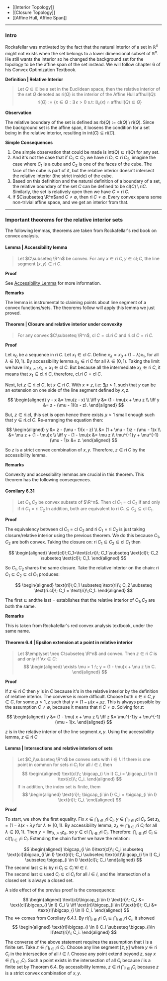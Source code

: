 - [[Interior Topology]]
- [[Closure Topology]]
- [[Affine Hull, Affine Span]]

---
### **Intro**

Rockafellar was motivated by the fact that the natural interior of a set in $\mathbb R^n$ might not exists when the set belongs to a lower dimensional subset of $\mathbb R^n$. He still wants the interior so he changed the background set for the topology to be the affine span of the set instead. We will follow chapter 6 of his Convex Optimization Textbook. 

**Definition | Relative Interior** 
> Let $Q\subseteq \mathbb{E}$ be a set in the Euclidean space, then the relative interior of the set $Q$ denoted as $\text{ri}(Q)$ is the interior of the Affine Hull $\text{affhull}(Q)$: 
> $$
> \text{ri}(Q):= 
> \{
>     x\in Q:  \exists\; \epsilon > 0 \text{ s.t: }
>     \mathbb{B}_\epsilon(x)\cap \text{affhull}(Q)\subseteq Q
> \}
> $$

**Observation**

The relative boundary of the set is defined as $\text{rb}(Q):= \text{cl}(Q)\setminus \text{ri}(Q)$. Since the background set is the affine span, it loosens the condition for a set being in the relative interior, resulting in $\text{int}(C)\subseteq \text{ri}(C)$. 

**Simple Consequences**

1. One simple observation that could be made is $\text{int}(Q)\subseteq \text{ri}(Q)$ for any set. 
2. And it's not the case that if $C_1 \subseteq C_2$ we have $\text{ri}\;C_1 \subseteq \text{ri}\;C_2$, imagine the case where $C_1$ is a cube and $C_2$ is one of the faces of the cube. 
The face of the cube is part of it, but the relative interior doesn't intersect the relative interior (the strict inside) of the cube. 
3. Based on this definition and the natural definition of a boundary of a set, the relative boundary of the set $C$ can be defined to be $\text{cl}(C)\setminus \text{ri}C$. Similarly, the set is relatively open then we have $C = \text{ri}\;C$. 
4. If $C\subseteq \R^n$and $C \neq \emptyset$, then $\text{ri}\; C \neq \emptyset$. 
Every convex spans some non-trivial affine space, and we get an interior from that. 


---
### **Important theorems for the relative interior sets**

The following lemmas, theorems are taken from Rockafellar's red book on convex analysis. 


#### **Lemma | Accessibility lemma**
> Let $C\subseteq \R^n$ be convex. For any $x \in \text{ri}\; C, y \in \text{cl}; C$, the line segment $[x, y) \in \text{ri}\; C$. 


**Proof**

See [Accessibility Lemma](../CVX%20Analysis/Accessibility%20Lemma.md) for more information. 

**Remarks**

The lemma is instrumental to claiming points about line segment of a convex functions/sets.
The theorems follow will apply this lemma we just proved. 

#### **Theorem | Closure and relative interior under convexity**
> For any convex $C\subseteq \R^n$, $\text{cl}\; C = \text{cl.}\text{ri}\; C$ and $\text{ri.cl}\; C = \text{ri}\; C$. 

**Proof**

Let $x_0$ be a sequence in $\text{ri}\; C$.
Let $x_1 \in \text{cl}\; C$. 
Define $x_\lambda = x_0 + (1 - \lambda)x_1$, for all $\lambda \in [0, 1)$. 
By accessibility lemma $x_\lambda \in \text{ri}\; C$ for all $\lambda \in [0, 1)$. 
Taking the limit we have $\lim_{\lambda \nearrow 1} x_\lambda = x_1 \in \text{cl}\; C$. 
But because all the intermediate $x_\lambda \in \text{ri}\; C$, it means that $x_1 \in \text{cl.ri}\; C$, therefore, $\text{cl.ri}\; C = \text{cl}\; C$. 

Next, let $z \in \text{ri.cl}\; C$, let $x \in \text{ri}\; C$. 
With $x\neq z$, i.e: $\exists \mu > 1$, such that $y$ can be an extension on one side of the line segment defined by $x, z$. 

$$
\begin{aligned}
    y - x &= \mu(z - x)
    \\
    \iff 
    y &= (1 - \mu)x + \mu z
    \\
    \iff 
    y &= z - (\mu - 1)(x - z). 
\end{aligned}
$$

But, $z \in \text{ri.cl}$, this set is open hence there exists $\mu > 1$ small enough such that $y \in \text{ri.cl}\; C$. 
Re-arranging the equation then: 

$$
\begin{aligned}
    y &= z - (\mu - 1)(x - z)
    \\
    &= (1  + \mu - 1)z - (\mu - 1)x
    \\
    &= \mu z + (1 - \mu)x
    \\
    \iff 
    y - (1 - \mu)x
    &= \mu z
    \\
    \mu^{-1}y + \mu^{-1}(\mu - 1)x &= z. 
\end{aligned}
$$

So $z$ is a strict convex combination of $x, y$. 
Therefore, $z \in \text{ri}\; C$ by the accessibility lemma. 

**Remarks**

Convexity and accessibility lemmas are crucial in this theorem.
This theorem has the following consequences. 


#### **Corollary 6.31**
> Let $C_1, C_2$ be convex subsets of $\R^n$. 
> Then $\text{cl}\; C_1  = \text{cl}\; C_2$ if and only if $\text{ri}\; C_1 = \text{ri}\;C_2$
> In addition, both are equivalent to $\text{ri}\;C_1 \subseteq C_2\subseteq \text{cl}\;C_1$. 

**Proof**

The equivalency between $\text{cl}\; C_1 = \text{cl}\; C_2$ and $\text{ri}\; C_1 = \text{ri}\; C_2$ is just taking closure/relative interior using the previous theorem. 
We do this because $C_1, C_2$ are both convex. 
Taking the closure on: $\text{ri}\;C_1 \subseteq C_2\subseteq \text{cl}\;C_1$ then 

$$
\begin{aligned}
    \text{cl}\;C_1=\text{cl.ri}\; C_1 \subseteq \text{cl}\; C_2 \subseteq \text{cl}\; C_1. 
\end{aligned}
$$

So $C_1, C_2$ shares the same closure. 
Take the relative interior on the chain: $\text{ri}\;C_1 \subseteq C_2\subseteq \text{cl}\;C_1$ produces: 

$$
\begin{aligned}
    \text{ri}\;C_1 \subseteq \text{ri}\; C_2 \subseteq \text{ri.cl}\; C_1 = \text{ri}\;C_1. 
\end{aligned}
$$

The first $\subseteq$ andthe last $=$ establishes that the relative interior of $C_1, C_2$ are both the same. 


**Remarks**

This is taken from Rockafellar's red convex analysis textbook, under the same name. 

#### **Theorem 6.4 | Epsilon extension at a point in relative interior**
> Let $\emptyset \neq C\subseteq \R^n$ and convex. 
> Then $z \in \text{ri}\; C$ is and only if $\forall x \in C$: 
> $$
> \begin{aligned}
>     \exists \mu > 1 :\; 
>     y = (1 - \mu)x + \mu z \in C. 
> \end{aligned}
> $$

**Proof**

If $z \in \text{ri}\; C$ then $y$ is in $C$ because it's in the relative interior by the definition of relative interior. 
The converse is more difficult. 
Choose both $x\in \text{ri}\; C, y \in C$, for some $\mu > 1, z$ such that $y = (1 - \mu)x + \mu z$. 
This is always possible by the assumption $C\neq \emptyset$, because it means that $\text{ri}\;C \neq \emptyset$. 
Solving for $z$: 

$$
\begin{aligned}
    y &= (1 - \mu) x + \mu z
    \\
    \iff 
    z &=
    \mu^{-1}y + \mu^{-1}(\mu - 1)x. 
\end{aligned}
$$

$z$ is in the relative interior of the line segment $x, y$. 
Using the accessibility lemma, $z \in \text{ri}\; C$




#### **Lemma | Intersections and relative interiors of sets**
> Let $C_i\subseteq \R^n$ be convex sets with $i \in I$. 
> If there is one point in common for sets $\text{ri}\; C_i$ for all $i \in I$, then 
> $$
> \begin{aligned}
>     \text{cl}\; \bigcap_{i \in I} C_i = \bigcap_{i \in I} \text{cl}\; C_i. 
> \end{aligned}
> $$
> If in addition, the index set is finite, them 
> $$
> \begin{aligned}
>     \text{ri}\; \bigcap_{i \in I} C_i = 
>     \bigcap_{i \in I} \text{ri}\; C_i. 
> \end{aligned}
> $$

**Proof**

To start, we show the first equality. 
Fix $x \in \bigcap_{i \in I} \text{ri}\; C_i$, $y \in \bigcap_{i \in I} \text{cl}\;C_i$. 
Set $z_\lambda = (1 - \lambda)x + \lambda y$ for $\lambda \in [0, 1)$. 
By accessibility lemma, $z_\lambda \in \bigcap_{i \in I} \text{ri}\; C_i$ for all $\lambda \in [0, 1)$. 
Then $y = \lim_{\lambda \nearrow 1} z_\lambda$, so $y \in \text{cl}\; \bigcap_{i \in I} \text{ri}\; C_i$. 
Therefore: $\bigcap_{i \in I}\text{cl}\; C_i \subseteq \text{cl}\bigcap_{i \in I} \text{ri}\; C_i$. 
Extending the chain further we have the relation: 

$$
\begin{aligned}
   \bigcap_{i \in I}\text{cl}\; C_i \subseteq \text{cl}\bigcap_{i \in I} \text{ri}\; C_i
   \subseteq 
   \text{cl}\bigcap_{i \in I} C_i
   \subseteq \bigcap_{i \in I} \text{cl}\; C_i
\end{aligned}
$$
The second last $\subseteq$ is by $\text{ri}\;C_i \subseteq C_i\; \forall i \in I$.  
The second last $\subseteq$ used $C_i \subseteq \text{cl}\; C_i$ for all $i \in I$, and the intersection of a closed set is always a closed set. 

A side effect of the previus proof is the consequence: 

$$
\begin{aligned}
    \text{cl}\bigcap_{i \in I} \text{ri}\; C_i 
    &= 
    \text{cl}\bigcap_{i \in I} C_i
    \\
    \iff 
    \text{ri}\bigcap_{i \in I}\text{ri}\; C_i
    &= 
    \text{ri}\bigcap_{i \in I} C_i. 
\end{aligned}
$$
The $\iff$ comes from Corollary 6.4.1. 
By $\text{ri}\bigcap_{i \in I}\text{ri}\; C_i \subseteq \bigcap_{i\in I}\text{ri}\; C_i$, it showed 
$$
\begin{aligned}
    \text{ri}\bigcap_{i \in I} C_i \subseteq 
    \bigcap_{i\in I}\text{ri}\; C_i. 
\end{aligned}
$$

The converse of the above statement requires the assumption that $I$ is a finite set. 
Take $z \in \bigcap_{i\in I}\text{ri}\; C_i$. 
Choose any line segment $[z, y]$ where $y\in \text{ri}\; C_i$ in the intersection of all $i \in I$. 
Choose any point extend beyond $z$, say $x \in \bigcap_{i \in I} C_i$. 
Such a point exists in the intersection of all $C_i$ because $I$ is a finite set by Theorem 6.4. 
By accessibility lemma, $z \in \text{ri}\; \bigcap_{i \in I} C_i$ because $z$ is a strict convex combination of $x, y$. 


